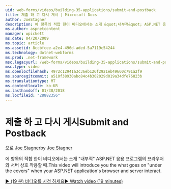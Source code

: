 ```yaml
---
uid: web-forms/videos/building-35-applications/submit-and-postback
title: 제출 하 고 다시 게시 | Microsoft Docs
author: JoeStagner
description: 에 항목의 적합 한이 비디오에서는 소개 &quot;내부적&quot; ASP.NET 응용 프로그램의 브라우저와 서버 상호 작용할 때.
ms.author: aspnetcontent
manager: wpickett
ms.date: 04/20/2009
ms.topic: article
ms.assetid: 8ccbfcee-a2e4-496d-aded-5a7119c54244
ms.technology: dotnet-webforms
ms.prod: .net-framework
msc.legacyurl: /web-forms/videos/building-35-applications/submit-and-postback
msc.type: video
ms.openlocfilehash: 4972c12941a3c36eb126f2921eb49660c791a2f9
ms.sourcegitcommit: a510f38930abc84c4b302029d019a34dfe76823b
ms.translationtype: MT
ms.contentlocale: ko-KR
ms.lasthandoff: 01/30/2018
ms.locfileid: "28882356"
---
```

<a name="submit-and-postback"></a><span data-ttu-id="c9ced-103">제출 하 고 다시 게시</span><span class="sxs-lookup"><span data-stu-id="c9ced-103">Submit and Postback</span></span>
====================
<span data-ttu-id="c9ced-104">으로 [Joe Stagner](https://github.com/JoeStagner)</span><span class="sxs-lookup"><span data-stu-id="c9ced-104">by [Joe Stagner](https://github.com/JoeStagner)</span></span>

<span data-ttu-id="c9ced-105">에 항목의 적합 한이 비디오에서는 소개 &quot;내부적&quot; ASP.NET 응용 프로그램의 브라우저와 서버 상호 작용할 때.</span><span class="sxs-lookup"><span data-stu-id="c9ced-105">This video will introduce you the what goes on &quot;under the covers&quot; when your ASP.NET application's browser and server interact.</span></span>

[<span data-ttu-id="c9ced-106">&#9654; (19 분) 비디오를 시청 하세요</span><span class="sxs-lookup"><span data-stu-id="c9ced-106">&#9654; Watch video (19 minutes)</span></span>](https://channel9.msdn.com/Blogs/ASP-NET-Site-Videos/submit-and-postback)
